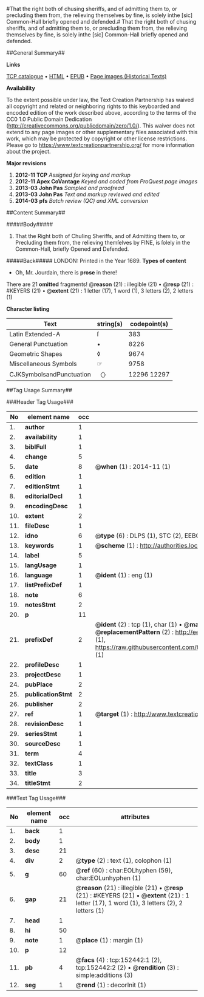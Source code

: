 #That the right both of chusing sheriffs, and of admitting them to, or precluding them from, the relieving themselves by fine, is solely inthe [sic] Common-Hall briefly opened and defended.#
That the right both of chusing sheriffs, and of admitting them to, or precluding them from, the relieving themselves by fine, is solely inthe [sic] Common-Hall briefly opened and defended.

##General Summary##

**Links**

[TCP catalogue](http://www.ota.ox.ac.uk/tcp/)  • 
[HTML](http://tei.it.ox.ac.uk/tcp/Texts-HTML/free/A95/A95687.html)  • 
[EPUB](http://tei.it.ox.ac.uk/tcp/Texts-EPUB/free/A95/A95687.epub) • 
[Page images (Historical Texts)](https://historicaltexts.jisc.ac.uk/eebo-38875936e)

**Availability**

To the extent possible under law, the Text Creation Partnership has waived all copyright and related or neighboring rights to this keyboarded and encoded edition of the work described above, according to the terms of the CC0 1.0 Public Domain Dedication (http://creativecommons.org/publicdomain/zero/1.0/). This waiver does not extend to any page images or other supplementary files associated with this work, which may be protected by copyright or other license restrictions. Please go to https://www.textcreationpartnership.org/ for more information about the project.

**Major revisions**

1. __2012-11__ __TCP__ *Assigned for keying and markup*
1. __2012-11__ __Apex CoVantage__ *Keyed and coded from ProQuest page images*
1. __2013-03__ __John Pas__ *Sampled and proofread*
1. __2013-03__ __John Pas__ *Text and markup reviewed and edited*
1. __2014-03__ __pfs__ *Batch review (QC) and XML conversion*

##Content Summary##

#####Body#####

1. That the Right both of Chuſing Sheriffs, and of Admitting them to, or Precluding them from, the relieving themſelves by FINE, is ſolely in the Common-Hall, briefly Opened and Defended.

#####Back#####
LONDON: Printed in the Year 1689.
**Types of content**

  * Oh, Mr. Jourdain, there is **prose** in there!

There are 21 **omitted** fragments! 
 @__reason__ (21) : illegible (21)  •  @__resp__ (21) : #KEYERS (21)  •  @__extent__ (21) : 1 letter (17), 1 word (1), 3 letters (2), 2 letters (1)

**Character listing**


|Text|string(s)|codepoint(s)|
|---|---|---|
|Latin Extended-A|ſ|383|
|General Punctuation|•|8226|
|Geometric Shapes|◊|9674|
|Miscellaneous Symbols|☞|9758|
|CJKSymbolsandPunctuation|〈〉|12296 12297|

##Tag Usage Summary##

###Header Tag Usage###

|No|element name|occ|attributes|
|---|---|---|---|
|1.|__author__|1||
|2.|__availability__|1||
|3.|__biblFull__|1||
|4.|__change__|5||
|5.|__date__|8| @__when__ (1) : 2014-11 (1)|
|6.|__edition__|1||
|7.|__editionStmt__|1||
|8.|__editorialDecl__|1||
|9.|__encodingDesc__|1||
|10.|__extent__|2||
|11.|__fileDesc__|1||
|12.|__idno__|6| @__type__ (6) : DLPS (1), STC (2), EEBO-CITATION (1), OCLC (1), VID (1)|
|13.|__keywords__|1| @__scheme__ (1) : http://authorities.loc.gov/ (1)|
|14.|__label__|5||
|15.|__langUsage__|1||
|16.|__language__|1| @__ident__ (1) : eng (1)|
|17.|__listPrefixDef__|1||
|18.|__note__|6||
|19.|__notesStmt__|2||
|20.|__p__|11||
|21.|__prefixDef__|2| @__ident__ (2) : tcp (1), char (1)  •  @__matchPattern__ (2) : ([0-9\-]+):([0-9IVX]+) (1), (.+) (1)  •  @__replacementPattern__ (2) : http://eebo.chadwyck.com/downloadtiff?vid=$1&page=$2 (1), https://raw.githubusercontent.com/textcreationpartnership/Texts/master/tcpchars.xml#$1 (1)|
|22.|__profileDesc__|1||
|23.|__projectDesc__|1||
|24.|__pubPlace__|2||
|25.|__publicationStmt__|2||
|26.|__publisher__|2||
|27.|__ref__|1| @__target__ (1) : http://www.textcreationpartnership.org/docs/. (1)|
|28.|__revisionDesc__|1||
|29.|__seriesStmt__|1||
|30.|__sourceDesc__|1||
|31.|__term__|4||
|32.|__textClass__|1||
|33.|__title__|3||
|34.|__titleStmt__|2||


###Text Tag Usage###

|No|element name|occ|attributes|
|---|---|---|---|
|1.|__back__|1||
|2.|__body__|1||
|3.|__desc__|21||
|4.|__div__|2| @__type__ (2) : text (1), colophon (1)|
|5.|__g__|60| @__ref__ (60) : char:EOLhyphen (59), char:EOLunhyphen (1)|
|6.|__gap__|21| @__reason__ (21) : illegible (21)  •  @__resp__ (21) : #KEYERS (21)  •  @__extent__ (21) : 1 letter (17), 1 word (1), 3 letters (2), 2 letters (1)|
|7.|__head__|1||
|8.|__hi__|50||
|9.|__note__|1| @__place__ (1) : margin (1)|
|10.|__p__|12||
|11.|__pb__|4| @__facs__ (4) : tcp:152442:1 (2), tcp:152442:2 (2)  •  @__rendition__ (3) : simple:additions (3)|
|12.|__seg__|1| @__rend__ (1) : decorInit (1)|
